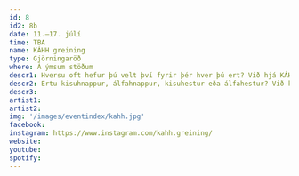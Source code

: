 ```yaml
---
id: 8
id2: 8b
date: 11.–17. júlí
time: TBA
name: KÁHH greining
type: Gjörningaröð
where: Á ýmsum stöðum
descr1: Hversu oft hefur þú velt því fyrir þér hver þú ert? Við hjá KÁHH-greiningu höfum þróað hið fullkomna ferli svo þú getur loksins komist að þínum innri sannleika!
descr2: Ertu kisuhnappur, álfahnappur, kisuhestur eða álfahestur? Við komumst að því í sameiningu og tökum skref í átt að dýpri sjálfsþekkingu og lífshamingju!
descr3: 
artist1:
artist2:
img: '/images/eventindex/kahh.jpg'
facebook: 
instagram: https://www.instagram.com/kahh.greining/
website:
youtube: 
spotify: 
---
```

